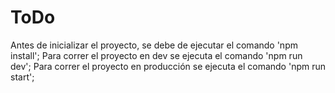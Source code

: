 # ToDo
Antes de inicializar el proyecto, se debe de ejecutar el comando 'npm install';
Para correr el proyecto en dev se ejecuta el comando 'npm run dev';
Para correr el proyecto en producción se ejecuta el comando 'npm run start';